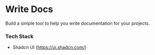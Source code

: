 # Write Docs

Build a simple tool to help you write documentation for your projects.

### Tech Stack

-   Shadcn UI (https://ui.shadcn.com/)
